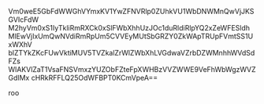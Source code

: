 Vm0weE5GbFdWWGhVYmxKV1YwZFNVRlp0ZUhkVU1WbDNWMnQwVjJKSGVIcFdW
M2hyVm0xS1IyTkliRmRXCk0xSlFWbXhhUzJOc1duRldiRlpYQ2xZeWFESldh
MlEwVjIxUmQwNVdiRmRpUm5CVVEyMUtSbGRZY0ZkWApTRUpFVmtSS1UxWXhV
blZTYkZKcFUwVktiMUV5TVZkalZrWlZWbXhLVGdwaVZrbDZWMnhhWVdSdFZs
WlAKVlZaT1VsaFNSVmxzYUZObFZteFpXWHBzVVZWWE9VeFhWbWgzWVZGdlMx
cHRkRFFLQ25OdWFBPT0KCmVpeA==

roo